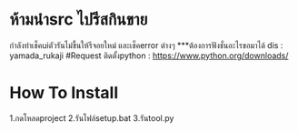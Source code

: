 # ห้ามนำsrc ไปรีสกินขาย
กำลังทำเช็คuiตัวรันไม่ขื้นให้รีจอยใหม่ และเช็คerror ต่างๆ
***ต้องการฟังชั่นอะไรขอมาได้ dis : yamada_rukaji
#Request
ติดตั้งpython : https://www.python.org/downloads/
# How To Install
1.กดโหลดproject
2.รันไฟล์setup.bat
3.รันtool.py
